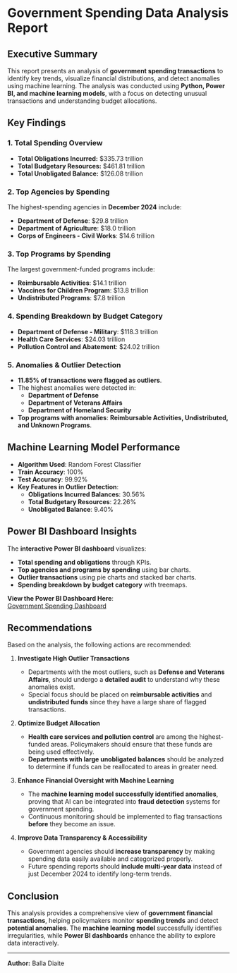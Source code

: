 # Government Spending Data Analysis Report

## Executive Summary
This report presents an analysis of **government spending transactions** to identify key trends, visualize financial distributions, and detect anomalies using machine learning. The analysis was conducted using **Python, Power BI, and machine learning models**, with a focus on detecting unusual transactions and understanding budget allocations.

## Key Findings

### **1. Total Spending Overview**
- **Total Obligations Incurred:** $335.73 trillion
- **Total Budgetary Resources:** $461.81 trillion
- **Total Unobligated Balance:** $126.08 trillion

### **2. Top Agencies by Spending**
The highest-spending agencies in **December 2024** include:
- **Department of Defense**: $29.8 trillion
- **Department of Agriculture**: $18.0 trillion
- **Corps of Engineers - Civil Works**: $14.6 trillion

### **3. Top Programs by Spending**
The largest government-funded programs include:
- **Reimbursable Activities**: $14.1 trillion
- **Vaccines for Children Program**: $13.8 trillion
- **Undistributed Programs**: $7.8 trillion

### **4. Spending Breakdown by Budget Category**
- **Department of Defense - Military**: $118.3 trillion
- **Health Care Services**: $24.03 trillion
- **Pollution Control and Abatement**: $24.02 trillion

### **5. Anomalies & Outlier Detection**
- **11.85% of transactions were flagged as outliers**.
- The highest anomalies were detected in:
  - **Department of Defense**
  - **Department of Veterans Affairs**
  - **Department of Homeland Security**
- **Top programs with anomalies**: **Reimbursable Activities, Undistributed, and Unknown Programs**.

## Machine Learning Model Performance
- **Algorithm Used**: Random Forest Classifier
- **Train Accuracy**: 100%
- **Test Accuracy**: 99.92%
- **Key Features in Outlier Detection**:
  - **Obligations Incurred Balances**: 30.56%
  - **Total Budgetary Resources**: 22.26%
  - **Unobligated Balance**: 9.40%

## Power BI Dashboard Insights
The **interactive Power BI dashboard** visualizes:
- **Total spending and obligations** through KPIs.
- **Top agencies and programs by spending** using bar charts.
- **Outlier transactions** using pie charts and stacked bar charts.
- **Spending breakdown by budget category** with treemaps.

**View the Power BI Dashboard Here**:  
[Government Spending Dashboard](https://app.powerbi.com/groups/me/reports/353aaea2-288a-4a12-a846-71b48bdb8904/4f73d7e235ed83523939?experience=power-bi)

## Recommendations
Based on the analysis, the following actions are recommended:

1. **Investigate High Outlier Transactions**  
   - Departments with the most outliers, such as **Defense and Veterans Affairs**, should undergo a **detailed audit** to understand why these anomalies exist.  
   - Special focus should be placed on **reimbursable activities** and **undistributed funds** since they have a large share of flagged transactions.

2. **Optimize Budget Allocation**  
   - **Health care services and pollution control** are among the highest-funded areas. Policymakers should ensure that these funds are being used effectively.  
   - **Departments with large unobligated balances** should be analyzed to determine if funds can be reallocated to areas in greater need.

3. **Enhance Financial Oversight with Machine Learning**  
   - The **machine learning model successfully identified anomalies**, proving that AI can be integrated into **fraud detection** systems for government spending.  
   - Continuous monitoring should be implemented to flag transactions **before** they become an issue.

4. **Improve Data Transparency & Accessibility**  
   - Government agencies should **increase transparency** by making spending data easily available and categorized properly.  
   - Future spending reports should **include multi-year data** instead of just December 2024 to identify long-term trends.

## Conclusion
This analysis provides a comprehensive view of **government financial transactions**, helping policymakers monitor **spending trends** and detect **potential anomalies**. The **machine learning model** successfully identifies irregularities, while **Power BI dashboards** enhance the ability to explore data interactively.

---
**Author:** Balla Diaite
